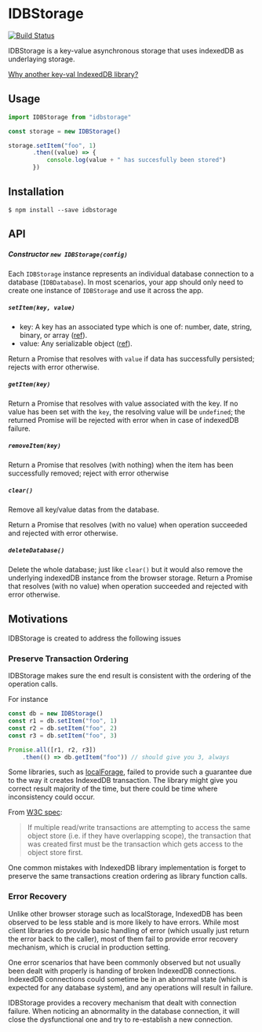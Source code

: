 # IDBStorage

[![Build Status](https://travis-ci.org/stkao05/IDBStorage.svg?branch=master)](https://travis-ci.org/stkao05/IDBStorage)

IDBStorage is a key-value asynchronous storage that uses indexedDB as underlaying storage.

[Why another key-val IndexedDB library?](https://github.com/Doist/IDBStorage#motivations)


## Usage

```js
import IDBStorage from "idbstorage"

const storage = new IDBStorage()

storage.setItem("foo", 1)
       .then((value) => {
           console.log(value + " has succesfully been stored")
       })
```


## Installation

```
$ npm install --save idbstorage
```


## API


##### Constructor `new IDBStorage(config)`

Each `IDBStorage` instance represents an individual database connection to a database (`IDBDatabase`).
In most scenarios, your app should only need to create one instance of `IDBStorage` and use it across the app.


##### `setItem(key, value)`

- key: A key has an associated type which is one of: number, date, string, binary, or array ([ref](https://www.w3.org/TR/IndexedDB/#key-construct)).
- value: Any serializable object ([ref](https://www.w3.org/TR/2018/REC-IndexedDB-2-20180130/#value-construct)).

Return a Promise that resolves with `value` if data has successfully persisted; rejects with error otherwise.


##### `getItem(key)`

Return a Promise that resolves with value associated with the key. If no value has been set with the `key`, the resolving value will be `undefined`; the returned Promise will be rejected with error when in case of indexedDB failure.



##### `removeItem(key)`

Return a Promise that resolves (with nothing) when the item has been successfully removed; reject with error otherwise



##### `clear()`

Remove all key/value datas from the database.

Return a Promise that resolves (with no value) when operation succeeded and rejected with error otherwise.


##### `deleteDatabase()`

Delete the whole database; just like `clear()` but it would also remove the underlying indexedDB instance from the browser storage.
Return a Promise that resolves (with no value) when operation succeeded and rejected with error otherwise.


## Motivations

IDBStorage is created to address the following issues


### Preserve Transaction Ordering

IDBStorage makes sure the end result is consistent with the ordering of the operation calls.

For instance

```js
const db = new IDBStorage()
const r1 = db.setItem("foo", 1)
const r2 = db.setItem("foo", 2)
const r3 = db.setItem("foo", 3)

Promise.all([r1, r2, r3])
    .then(() => db.getItem("foo")) // should give you 3, always
```


Some libraries, such as [localForage](https://github.com/localForage/localForage), failed to provide such a guarantee due to the way it creates IndexedDB transaction. The library might give you correct result majority of the time, but there could be time where inconsistency could occur.

From [W3C spec](https://www.w3.org/TR/2018/REC-IndexedDB-2-20180130/#transaction-construct):
> If multiple read/write transactions are attempting to access the same object store (i.e. if they have overlapping scope), the transaction that was created first must be the transaction which gets access to the object store first.

One common mistakes with IndexedDB library implementation is forget to preserve the same transactions creation ordering as library function calls.


### Error Recovery

Unlike other browser storage such as localStorage, IndexedDB has been observed to be less stable and is more likely to have errors. While most client libraries do provide basic handling of error (which usually just return the error back to the caller), most of them fail to provide error recovery mechanism, which is crucial in production setting.

One error scenarios that have been commonly observed but not usually been dealt with properly is handing of broken IndexedDB connections. IndexedDB connections could sometime be in an abnormal state (which is expected for any database system), and any operations will result in failure.

IDBStorage provides a recovery mechanism that dealt with connection failure. When noticing an abnormality in the database connection, it will close the dysfunctional one and try to re-establish a new connection.
